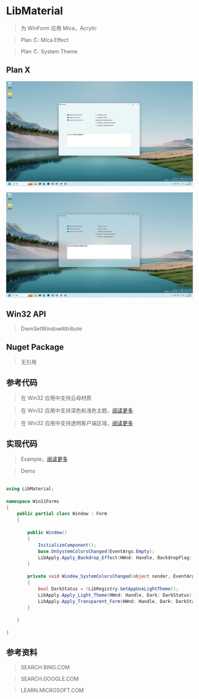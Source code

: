 # LibMaterial

> 为 WinForm 应用 Mica，Acrylic

> Plan ↻: Mica Effect

> Plan ↻: System Theme

## Plan X

![image](https://raw.githubusercontent.com/Simple-2021/LibMaterial/main/Images/DWMSBT_MAINWINDOW.jpg)

![image](https://raw.githubusercontent.com/Simple-2021/LibMaterial/main/Images/DWMSBT_TRANSIENTWINDOW.jpg)

## Win32 API

> DwmSetWindowAttribute

## Nuget Package

> 无引用

## 参考代码

> 在 Win32 应用中支持云母材质

> 在 Win32 应用中支持深色和浅色主题，[阅读更多](https://learn.microsoft.com/zh-cn/windows/apps/desktop/modernize/apply-windows-themes)

> 在 Win32 应用中支持透明客户端区域，[阅读更多](https://learn.microsoft.com/zh-cn/dotnet/api/system.windows.forms.form.transparencykey?view=windowsdesktop-6.0)

## 实现代码

> Example，[阅读更多](https://github.com/Simple-2021/LibMaterial/tree/main/Example)

> Demo

```csharp

using LibMaterial;

namespace Win11Forms
{
    public partial class Window : Form
    {

        public Window()
        {
            InitializeComponent();
            base.OnSystemColorsChanged(EventArgs.Empty);
            LibApply.Apply_Backdrop_Effect(HWnd: Handle, BackdropFlag: LibImport.DwmSystemBackdropTypeFlgs.DWMSBT_MAINWINDOW);
        }

        private void Window_SystemColorsChanged(object sender, EventArgs e)
        {
            bool DarkStatus = !LibRegistry.GetAppUseLightTheme();
            LibApply.Apply_Light_Theme(HWnd: Handle, Dark: DarkStatus);
            LibApply.Apply_Transparent_Form(HWnd: Handle, Dark: DarkStatus);
        }

    }

}

```

## 参考资料

> SEARCH.BING.COM

> SEARCH.GOOGLE.COM

> LEARN.MICROSOFT.COM
